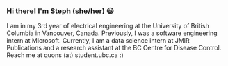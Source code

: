 ### Hi there! I'm Steph (she/her) 😃 

I am in my 3rd year of electrical engineering at the University of British Columbia in Vancouver, Canada. Previously, I was a software engineering intern at Microsoft. Currently, I am a data science intern at JMIR Publications and a research assistant at the BC Centre for Disease Control. Reach me at quons (at) student.ubc.ca :) 

<!--
**StephanieQuon/StephanieQuon** is a ✨ _special_ ✨ repository because its `README.md` (this file) appears on your GitHub profile.

Here are some ideas to get you started:

- 🔭 I’m currently working on ...
- 🌱 I’m currently learning ...
- 👯 I’m looking to collaborate on ...
- 🤔 I’m looking for help with ...
- 💬 Ask me about ...
- 📫 How to reach me: ...
- 😄 Pronouns: ...
- ⚡ Fun fact: ...
-->

